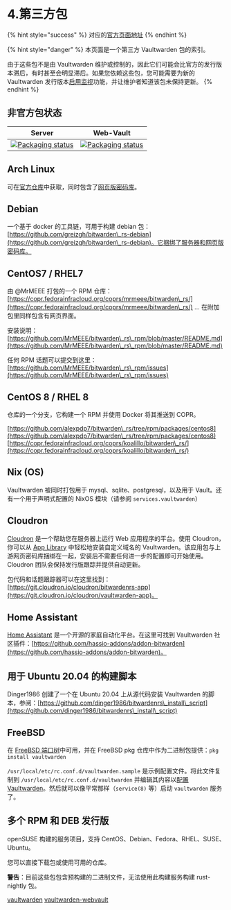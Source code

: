 # 4.第三方包

{% hint style="success" %}
对应的[官方页面地址](https://github.com/dani-garcia/vaultwarden/wiki/Third-party-packages)
{% endhint %}

{% hint style="danger" %}
本页面是一个第三方 Vaultwarden 包的索引。

由于这些包不是由 Vaultwarden 维护或控制的，因此它们可能会比官方的发行版本滞后，有时甚至会明显滞后。如果您依赖这些包，您可能需要为新的 Vaultwarden 发行版本[启用监视](https://docs.github.com/en/github/managing-subscriptions-and-notifications-on-github/viewing-your-subscriptions#configuring-your-watch-settings-for-an-individual-repository)功能，并让维护者知道该包未保持更新。
{% endhint %}

## 非官方包状态

| Server                                                                                                                                 | Web-Vault                                                                                                                                      |
| -------------------------------------------------------------------------------------------------------------------------------------- | ---------------------------------------------------------------------------------------------------------------------------------------------- |
| [![Packaging status](https://repology.org/badge/vertical-allrepos/vaultwarden.svg)](https://repology.org/project/vaultwarden/versions) | [![Packaging status](https://repology.org/badge/vertical-allrepos/vaultwarden-web.svg)](https://repology.org/project/vaultwarden-web/versions) |

## Arch Linux

可在[官方仓库](https://archlinux.org/packages/community/x86\_64/vaultwarden/)中获取，同时包含了[网页版密码库](https://archlinux.org/packages/community/any/vaultwarden-web/)。

## Debian

一个基于 docker 的工具链，可用于构建 debian 包：[https://github.com/greizgh/bitwarden\_rs-debian](https://github.com/greizgh/bitwarden\_rs-debian)。它捆绑了服务器和网页版密码库。

## CentOS7 / RHEL7

由 @MrMEEE 打包的一个 RPM 仓库：[https://copr.fedorainfracloud.org/coprs/mrmeee/bitwarden\_rs/](https://copr.fedorainfracloud.org/coprs/mrmeee/bitwarden\_rs/) ... 在附加包里同样包含有网页界面。

安装说明：[https://github.com/MrMEEE/bitwarden\_rs\_rpm/blob/master/README.md](https://github.com/MrMEEE/bitwarden\_rs\_rpm/blob/master/README.md)

任何 RPM 话题可以提交到这里：[https://github.com/MrMEEE/bitwarden\_rs\_rpm/issues](https://github.com/MrMEEE/bitwarden\_rs\_rpm/issues)

## CentOS 8 / RHEL 8

仓库的一个分支，它构建一个 RPM 并使用 Docker 将其推送到 COPR。

[https://github.com/alexpdp7/bitwarden\_rs/tree/rpm/packages/centos8](https://github.com/alexpdp7/bitwarden\_rs/tree/rpm/packages/centos8) [https://copr.fedorainfracloud.org/coprs/koalillo/bitwarden\_rs/](https://copr.fedorainfracloud.org/coprs/koalillo/bitwarden\_rs/)

## Nix (OS)

Vaultwarden 被同时打包用于 mysql、sqlite、postgresql，以及用于 Vault。还有一个用于声明式配置的 NixOS 模块（请参阅 `services.vaultwarden`）

## Cloudron

[Cloudron](https://cloudron.io/) 是一个帮助您在服务器上运行 Web 应用程序的平台。使用 Cloudron，你可以从 [App Library](https://cloudron.io/store/com.github.bitwardenrs.html) 中轻松地安装自定义域名的 Vaultwarden。该应用包与上游网页密码库捆绑在一起，安装后不需要任何进一步的配置即可开始使用。Cloudron 团队会保持发行版跟踪并提供自动更新。

包代码和话题跟踪器可以在这里找到：[https://git.cloudron.io/cloudron/bitwardenrs-app](https://git.cloudron.io/cloudron/vaultwarden-app)。

## Home Assistant <a href="#home-assistant" id="home-assistant"></a>

[Home Assistant](https://www.home-assistant.io/) 是一个开源的家庭自动化平台。在这里可找到 Vaultwarden 社区插件：[https://github.com/hassio-addons/addon-bitwarden](https://github.com/hassio-addons/addon-bitwarden)。

## 用于 Ubuntu 20.04 的构建脚本 <a href="#build-script-for-ubuntu-20-04" id="build-script-for-ubuntu-20-04"></a>

Dinger1986 创建了一个在 Ubuntu 20.04 上从源代码安装 Vaultwarden 的脚本，参阅：[https://github.com/dinger1986/bitwardenrs\_install\_script](https://github.com/dinger1986/bitwardenrs\_install\_script)

## FreeBSD

在 [FreeBSD 端口树](https://www.freshports.org/security/vaultwarden/)中可用，并在 FreeBSD pkg 仓库中作为二进制包提供：`pkg install vaultwarden`

`/usr/local/etc/rc.conf.d/vaultwarden.sample` 是示例配置文件。将此文件复制到 `/usr/local/etc/rc.conf.d/vaultwarden` 并编辑其内容以[配置 Vaultwarden](../configuration/configuration-overview.md#configuration-options)。然后就可以像平常那样（`service(8)` 等）启动 `vaultwarden` 服务了。

## 多个 RPM 和 DEB 发行版 <a href="#multiple-rpm-and-deb-distributions" id="multiple-rpm-and-deb-distributions"></a>

openSUSE 构建的服务项目，支持 CentOS、Debian、Fedora、RHEL、SUSE、Ubuntu。

您可以直接下载包或使用可用的仓库。

**警告**：目前这些包包含预构建的二进制文件，无法使用此构建服务构建 rust-nightly 包。

[vaultwarden](https://build.opensuse.org/package/show/home:Masgalor:Vaultwarden/vaultwarden) [vaultwarden-webvault](https://build.opensuse.org/package/show/home:Masgalor:Vaultwarden/vaultwarden-webvault)

